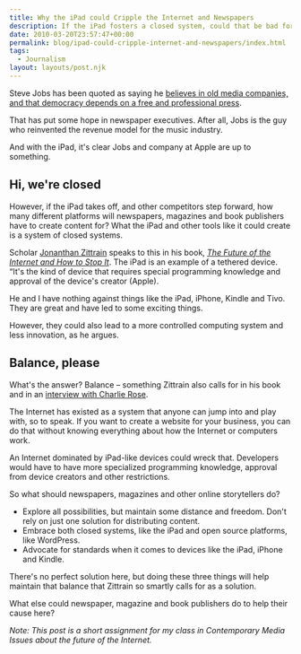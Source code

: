 ```yaml
---
title: Why the iPad could Cripple the Internet and Newspapers
description: If the iPad fosters a closed system, could that be bad for the Internet and publishers?
date: 2010-03-20T23:57:47+00:00
permalink: blog/ipad-could-cripple-internet-and-newspapers/index.html
tags:
  - Journalism
layout: layouts/post.njk
---
```


Steve Jobs has been quoted as saying he [believes in old media companies, and that democracy depends on a free and professional press](http://www.guardian.co.uk/media/pda/2010/jan/28/can-apple-ipad-save-newspapers "Can the Apple iPad save newspapers?").

That has put some hope in newspaper executives. After all, Jobs is the guy who reinvented the revenue model for the music industry.

And with the iPad, it's clear Jobs and company at Apple are up to something.

## Hi, we're closed

However, if the iPad takes off, and other competitors step forward, how many different platforms will newspapers, magazines and book publishers have to create content for? What the iPad and other tools like it could create is a system of closed systems.

Scholar [Jonanthan Zittrain](http://futureoftheinternet.org/ "The Future of the Internet") speaks to this in his book, [_The Future of the Internet and How to Stop It_](http://www.amazon.com/gp/product/0300124872?ie=UTF8&tag=jonatzittr-20&linkCode=as2&camp=1789&creative=9325&creativeASIN=030012487 "The Future of the Internet--And How to Stop It"). The iPad is an example of a tethered device. &#8220;It's the kind of device that requires special programming knowledge and approval of the device's creator (Apple).

He and I have nothing against things like the iPad, iPhone, Kindle and Tivo. They are great and have led to some exciting things.

However, they could also lead to a more controlled computing system and less innovation, as he argues.

## Balance, please

What's the answer? Balance – something Zittrain also calls for in his book and in an [interview with Charlie Rose](http://www.charlierose.com/view/content/9081 "Jonathan Zittrain on Charlie Rose").

The Internet has existed as a system that anyone can jump into and play with, so to speak. If you want to create a website for your business, you can do that without knowing everything about how the Internet or computers work.

An Internet dominated by iPad-like devices could wreck that. Developers would have to have more specialized programming knowledge, approval from device creators and other restrictions.

So what should newspapers, magazines and other online storytellers do?

  * Explore all possibilities, but maintain some distance and freedom. Don't rely on just one solution for distributing content.
  * Embrace both closed systems, like the iPad and open source platforms, like WordPress.
  * Advocate for standards when it comes to devices like the iPad, iPhone and Kindle.

There's no perfect solution here, but doing these three things will help maintain that balance that Zittrain so smartly calls for as a solution.

What else could newspaper, magazine and book publishers do to help their cause here?

_Note: This post is a short assignment for my class in Contemporary Media Issues about the future of the Internet._